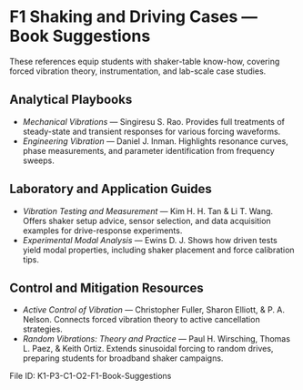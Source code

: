 # F1 Shaking and Driving Cases — Book Suggestions

These references equip students with shaker-table know-how, covering forced vibration theory, instrumentation, and lab-scale case studies.

## Analytical Playbooks
- *Mechanical Vibrations* — Singiresu S. Rao. Provides full treatments of steady-state and transient responses for various forcing waveforms.
- *Engineering Vibration* — Daniel J. Inman. Highlights resonance curves, phase measurements, and parameter identification from frequency sweeps.

## Laboratory and Application Guides
- *Vibration Testing and Measurement* — Kim H. H. Tan & Li T. Wang. Offers shaker setup advice, sensor selection, and data acquisition examples for drive-response experiments.
- *Experimental Modal Analysis* — Ewins D. J. Shows how driven tests yield modal properties, including shaker placement and force calibration tips.

## Control and Mitigation Resources
- *Active Control of Vibration* — Christopher Fuller, Sharon Elliott, & P. A. Nelson. Connects forced vibration theory to active cancellation strategies.
- *Random Vibrations: Theory and Practice* — Paul H. Wirsching, Thomas L. Paez, & Keith Ortiz. Extends sinusoidal forcing to random drives, preparing students for broadband shaker campaigns.

File ID: K1-P3-C1-O2-F1-Book-Suggestions

